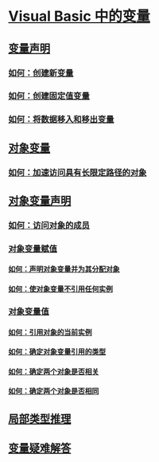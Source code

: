 # [Visual Basic 中的变量](index.md)
## [变量声明](variable-declaration.md)
### [如何：创建新变量](how-to-create-a-new-variable.md)
### [如何：创建固定值变量](how-to-create-a-variable-that-does-not-change-in-value.md)
### [如何：将数据移入和移出变量](how-to-move-data-into-and-out-of-a-variable.md)
## [对象变量](object-variables.md)
### [如何：加速访问具有长限定路径的对象](how-to-speed-up-access-to-an-object-with-a-long-qualification-path.md)
## [对象变量声明](object-variable-declaration.md)
### [如何：访问对象的成员](how-to-access-members-of-an-object.md)
### [对象变量赋值](object-variable-assignment.md)
#### [如何：声明对象变量并为其分配对象](how-to-declare-an-object-variable-and-assign-an-object-to-it.md)
#### [如何：使对象变量不引用任何实例](how-to-make-an-object-variable-not-refer-to-any-instance.md)
### [对象变量值](object-variable-values.md)
#### [如何：引用对象的当前实例](how-to-refer-to-the-current-instance-of-an-object.md)
#### [如何：确定对象变量引用的类型](how-to-determine-what-type-an-object-variable-refers-to.md)
#### [如何：确定两个对象是否相关](how-to-determine-whether-two-objects-are-related.md)
#### [如何：确定两个对象是否相同](how-to-determine-whether-two-objects-are-identical.md)
## [局部类型推理](local-type-inference.md)
## [变量疑难解答](troubleshooting-variables.md)